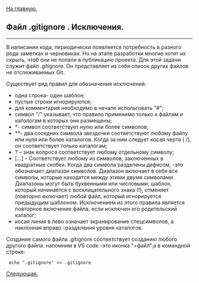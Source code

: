 [На главную.](readme.md)

Файл .gitignore . Исключения.
---
---
В написании кода, периодически появляется потребность в разного рода заметках и черновиках. Но на этапе разработки многие хотят их скрыть, чтоб они не попали в публикацию проекта. Для этой задачи служит файл .gitignore. Он представляет из себя список других файлов не отслеживаемых Git.

Существует ряд правил для обозначения исключений:

* одна строка- один шаблон;
* пустые строки игнорируются;
* для комментария необходимо в начале испольговать "#";
* символ "/" указывает, что правило применимо только к файлам и катологам в которых они размещены;
* *- символ соответствует нулю или более символов;
* **- два соседних символа звездочки соответствуют любому файлу или нуля или более каталогов. Когда за ним следует косая черта ( /), он соответствует только каталогам;
* ? – знак вопроса соответствует любому отдельному символу;
* […] – Соответствует любому из символов, заключенных в квадратные скобки. Когда два символа разделены дефисом, -это обозначает диапазон символов. Диапазон включает в себя все символы, которые находятся между этими двумя символами. Диапазоны могут быть буквенными или числовыми;
шаблон, который начинается с восклицательного знака (!), отменяет (повторно включает) любой файл, который игнорируется предыдущим шаблоном. Исключением из этого правила является повторное включение файла, если исключен его родительский каталог;
* косая линия в лево означает экранирование спецсимволов, а наклонная вправо -разделения уровня каталогов.

Создание самого файла .gitignore соответствует созданию любого другого файла. напомним в VS code -это иконка "+файл",а в командной строке:

     echo ".gitignore" >> .gitignore 

[Следующая.](commit.md) 